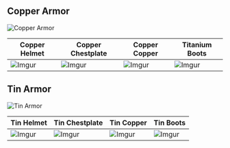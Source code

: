 ## Copper Armor
![Copper Armor](https://i.imgur.com/h9cecNz.png?1)

| Copper Helmet | Copper Chestplate | Copper Copper | Titanium Boots |
|-----------------|---------------------|-------------------|----------------|
| ![Imgur](https://i.imgur.com/wGrN8yj.png?1) | ![Imgur](https://i.imgur.com/f1F9jM2.png?1) | ![Imgur](https://i.imgur.com/V4Qghb7.png?1) | ![Imgur](https://i.imgur.com/clNNdCj.png?1) |

## Tin Armor
![Tin Armor](https://i.imgur.com/ohgCJLW.png?1)

| Tin Helmet | Tin Chestplate | Tin Copper | Tin Boots |
|-----------------|---------------------|-------------------|----------------|
| ![Imgur](https://i.imgur.com/kwiFaOx.png?1) | ![Imgur](https://i.imgur.com/9zaMBe3.png?1) | ![Imgur](https://i.imgur.com/E8QH1hI.png?1) | ![Imgur](https://i.imgur.com/ydfXS64.png?1) |